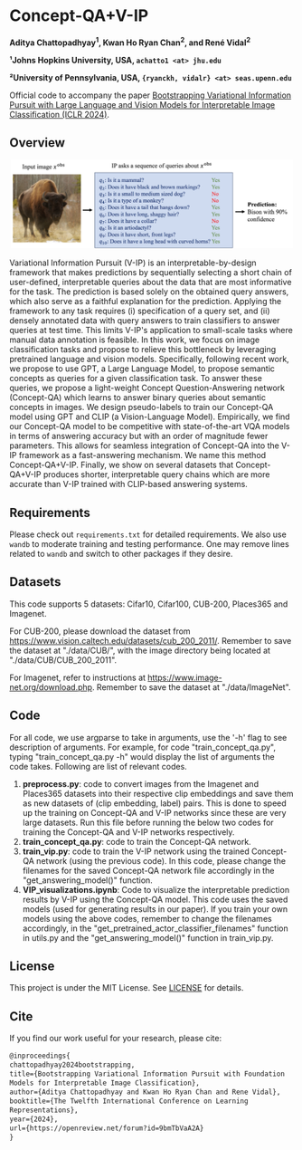 # Concept-QA+V-IP

**Aditya Chattopadhyay<sup>1</sup>, Kwan Ho Ryan Chan<sup>2</sup>, and René Vidal<sup>2</sup>** <br>

**¹Johns Hopkins University, USA, `achatto1 <at> jhu.edu`**

**²University of Pennsylvania, USA, `{ryanckh, vidalr} <at> seas.upenn.edu`**

Official code to accompany the paper [Bootstrapping Variational Information Pursuit with Large Language and Vision Models for Interpretable Image Classification (ICLR 2024)](https://openreview.net/forum?id=9bmTbVaA2A&noteId=IzZAQqhXHg).

## Overview
<p align="center">
<img src="./assets/VIP-illustration.png" alt="teaser.png" width="500"/>
</p>

Variational Information Pursuit (V-IP) is an interpretable-by-design framework that makes predictions by sequentially selecting a short chain of user-defined, interpretable queries about the data that are most informative for the task. The prediction is based solely on the obtained query answers, which also serve as a faithful explanation for the prediction. Applying the framework to any task requires (i) specification of a query set, and (ii) densely annotated data with query answers to train classifiers to answer queries at test time. This limits V-IP's application to small-scale tasks where manual data annotation is feasible. In this work, we focus on image classification tasks and propose to relieve this bottleneck by leveraging pretrained language and vision models. Specifically, following recent work, we propose to use GPT, a Large Language Model, to propose semantic concepts as queries for a given classification task. To answer these queries, we propose a light-weight Concept Question-Answering network (Concept-QA) which learns to answer binary queries about semantic concepts in images. We design pseudo-labels to train our Concept-QA model using GPT and CLIP (a Vision-Language Model). Empirically, we find our Concept-QA model to be competitive with state-of-the-art VQA models in terms of answering accuracy but with an order of magnitude fewer parameters. This allows for seamless integration of Concept-QA into the V-IP framework as a fast-answering mechanism. We name this method Concept-QA+V-IP. Finally, we show on several datasets that Concept-QA+V-IP produces shorter, interpretable query chains which are more accurate than V-IP trained with CLIP-based answering systems.


## Requirements
Please check out `requirements.txt` for detailed requirements. We also use `wandb` to moderate training and testing performance. One may remove lines related to `wandb` and switch to other packages if they desire. 

## Datasets
This code supports 5 datasets: Cifar10, Cifar100, CUB-200, Places365 and Imagenet.

For CUB-200, please download the dataset from https://www.vision.caltech.edu/datasets/cub_200_2011/. Remember to save the dataset at "./data/CUB/", with the image directory being located at "./data/CUB/CUB_200_2011".

For Imagenet, refer to instructions at https://www.image-net.org/download.php. Remember to save the dataset at "./data/ImageNet".

## Code
For all code, we use argparse to take in arguments, use the '-h' flag to see description of arguments. For example, for code "train_concept_qa.py", typing "train_concept_qa.py -h" would display the list of arguments the code takes. Following are list of relevant codes.

1. **preprocess.py**: code to convert images from the Imagenet and Places365 datasets into their respective clip embeddings and save them as new datasets of (clip embedding, label) pairs. This is done to speed up the training on Concept-QA and V-IP networks since these are very large datasets. Run this file before running the below two codes for training the Concept-QA and V-IP networks respectively.
2. **train_concept_qa.py**: code to train the Concept-QA network. 
3. **train_vip.py**: code to train the V-IP network using the trained Concept-QA network (using the previous code). In this code, please change the filenames for the saved Concept-QA network file accordingly in the "get_answering_model()" function.
4. **VIP_visualizations.ipynb**: Code to visualize the interpretable prediction results by V-IP using the Concept-QA model. This code uses the saved models (used for generating results in our paper). If you train your own models using the above codes, remember to change the filenames accordingly, in the "get_pretrained_actor_classifier_filenames" function in utils.py and the "get_answering_model()" function in train_vip.py.

## License
This project is under the MIT License. See [LICENSE](./LISENSE.md) for details.


## Cite
If you find our work useful for your research, please cite:

```
@inproceedings{
chattopadhyay2024bootstrapping,
title={Bootstrapping Variational Information Pursuit with Foundation Models for Interpretable Image Classification},
author={Aditya Chattopadhyay and Kwan Ho Ryan Chan and Rene Vidal},
booktitle={The Twelfth International Conference on Learning Representations},
year={2024},
url={https://openreview.net/forum?id=9bmTbVaA2A}
}
```
